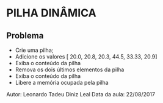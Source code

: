 # PILHA DINÂMICA #

## Problema ##

* Crie uma pilha;
* Adicione os valores [ 20.0, 20.8, 20.3, 44.5, 33.33, 20.9]
* Exiba o conteúdo da pilha
* Remova os dois últimos elementos da pilha
* Exiba o conteúdo da pilha
* Libere a memória ocupada pela pilha

Autor: Leonardo Tadeu Diniz Leal
Data da aula: 22/08/2017
